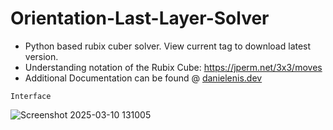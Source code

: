 # Orientation-Last-Layer-Solver
 - Python based rubix cuber solver. View current tag to download latest version.
 - Understanding notation of the Rubix Cube: https://jperm.net/3x3/moves
 - Additional Documentation can be found @ [danielenis.dev](https://danielenis.dev/ollsolver.html)

`Interface`

![Screenshot 2025-03-10 131005](https://github.com/user-attachments/assets/2e1a0b11-3b62-495a-af94-124845a4e4ec)
